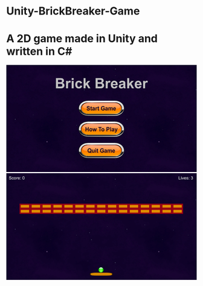 # Unity-BrickBreaker-Game

#                                                      A 2D game made in Unity and written in C#

![](Images/Menu.png)  ![](Images/Game.png)  

